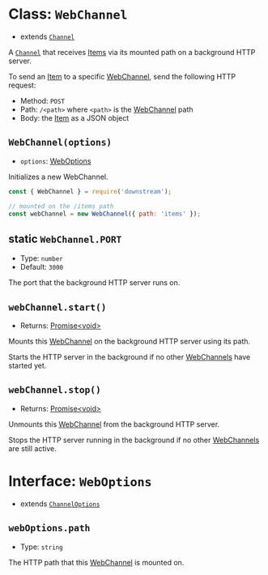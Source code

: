 # Class: `WebChannel`

- extends [`Channel`](./channel.md)

A [`Channel`](./channel.md) that receives [Items](../item.md) via its mounted path on a background HTTP server.

To send an [Item](../item.md) to a specific [WebChannel](#class-webchannel), send the following HTTP request:
  - Method: `POST`
  - Path: `/<path>` where `<path>` is the [WebChannel](#class-webchannel) path
  - Body: the [Item](../item.md) as a JSON object

## `WebChannel(options)`

- `options`: [WebOptions](#interface-weboptions)

Initializes a new WebChannel.

```javascript
const { WebChannel } = require('downstream');

// mounted on the /items path
const webChannel = new WebChannel({ path: 'items' });
```

## static `WebChannel.PORT`
- Type: `number`
- Default: `3000`

The port that the background HTTP server runs on.

## `webChannel.start()`
- Returns: [Promise\<void\>](https://developer.mozilla.org/en-US/docs/Web/JavaScript/Reference/Global_Objects/Promise)

Mounts this [WebChannel](#class-webchannel) on the background HTTP server using its path.

Starts the HTTP server in the background if no other [WebChannels](#class-webchannel) have started yet.

## `webChannel.stop()`
- Returns: [Promise\<void\>](https://developer.mozilla.org/en-US/docs/Web/JavaScript/Reference/Global_Objects/Promise)

Unmounts this [WebChannel](#class-webchannel) from the background HTTP server.

Stops the HTTP server running in the background if no other [WebChannels](#class-webchannel) are still active.

# Interface: `WebOptions`
- extends [`ChannelOptions`](./channel.md#interface-channeloptions)

## `webOptions.path`
- Type: `string`

The HTTP path that this [WebChannel](#class-webchannel) is mounted on.